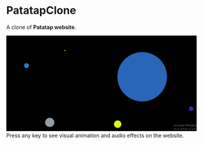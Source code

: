 # PatatapClone
A clone of **Patatap website**. <br>

![](imgs/patatap.PNG)
Press any key to see visual animation and audio effects on the website.
